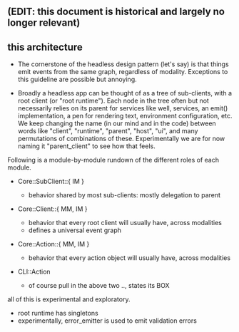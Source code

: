 ## (EDIT: this document is historical and largely no longer relevant)


## this architecture


  + The cornerstone of the headless design pattern (let's say) is that
    things emit events from the same graph, regardless of modality.
    Exceptions to this guideline are possible but annoying.


  + Broadly a headless app can be thought of as a tree of sub-clients,
    with a root client (or "root runtime").  Each node in the tree
    often but not necessarily relies on its parent for services like
    well, services, an emit() implementation, a pen for rendering text,
    environment configuration, etc.  We keep changing the name (in our
    mind and in the code) between words like "client", "runtime",
    "parent", "host", "ui", and many permutations of combinations of
    these. Experimentally we are for now naming it "parent_client" to
    see how that feels.


Following is a module-by-module rundown of the different roles of each
module.

  + Core::SubClient::{ IM }
    + behavior shared by most sub-clients: mostly delegation to parent

  + Core::Client::{ MM, IM }
    + behavior that every root client will usually have, across modalities
    + defines a universal event graph

  + Core::Action::{ MM, IM }
    + behavior that every action object will usually have, across modalities

  + CLI::Action
    + of course pull in the above two .., states its BOX


all of this is experimental and exploratory.

  * root runtime has singletons
  * experimentally, error_emitter is used to emit validation errors
